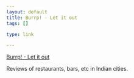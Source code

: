 ```yaml
--- 
layout: default
title: Burrp! - Let it out
tags: []

type: link

---
```

<a href="http://burrp.com/">Burrp! - Let it out</a>

Reviews of restaurants, bars, etc in Indian cities.
